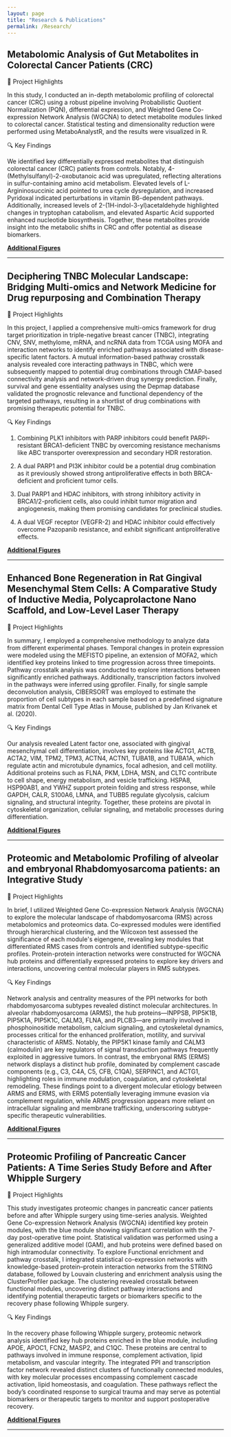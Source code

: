 ```yaml
---
layout: page
title: "Research & Publications"
permalink: /Research/
---
```



## Metabolomic Analysis of Gut Metabolites in Colorectal Cancer Patients (CRC)

🧬 Project Highlights

In this study, I conducted an in-depth metabolomic profiling of colorectal cancer (CRC) using a robust pipeline involving Probabilistic Quotient Normalization (PQN), differential expression, and Weighted Gene Co-expression Network Analysis (WGCNA) to detect metabolite modules linked to colorectal cancer. Statistical testing and dimensionality reduction were performed using MetaboAnalystR, and the results were visualized in R. 

🔍 Key Findings

 We identified key differentially expressed metabolites that distinguish colorectal cancer (CRC) patients from controls. Notably, 4-(Methylsulfanyl)-2-oxobutanoic acid was upregulated, reflecting alterations in sulfur-containing amino acid metabolism. Elevated levels of L-Argininosuccinic acid pointed to urea cycle dysregulation, and increased Pyridoxal indicated perturbations in vitamin B6-dependent pathways. Additionally, increased levels of 2-(1H-indol-3-yl)acetaldehyde highlighted changes in tryptophan catabolism, and elevated Aspartic Acid supported enhanced nucleotide biosynthesis. Together, these metabolites provide insight into the metabolic shifts in CRC and offer potential as disease biomarkers.

**[Additional Figures](https://menna-arafat.github.io/Research/figures_crc.html)** 

***

## Deciphering TNBC Molecular Landscape: Bridging Multi-omics and Network Medicine for Drug repurposing and Combination Therapy

🧬 Project Highlights

In this project, I applied a comprehensive multi-omics framework for drug target prioritization in triple-negative breast cancer (TNBC), integrating CNV, SNV, methylome, mRNA, and ncRNA data from TCGA using MOFA and interaction networks to identify enriched pathways associated with disease-specific latent factors. A mutual information-based pathway crosstalk analysis revealed core interacting pathways in TNBC, which were subsequently mapped to potential drug combinations through CMAP-based connectivity analysis and network-driven drug synergy prediction. Finally, survival and gene essentiality analyses using the Depmap database validated the prognostic relevance and functional dependency of the targeted pathways, resulting in a shortlist of drug combinations with promising therapeutic potential for TNBC.

🔍 Key Findings

1. Combining PLK1 inhibitors with PARP inhibitors could benefit PARPi-resistant BRCA1-deficient TNBC by overcoming resistance mechanisms like ABC transporter overexpression and secondary HDR restoration.

2. A dual PARP1 and PI3K inhibitor could be a potential drug combination as it previously showed strong antiproliferative effects in both BRCA-deficient and proficient tumor cells.

3. Dual PARP1 and HDAC inhibitors, with strong inhibitory activity in BRCA1/2-proficient cells, also could inhibit tumor migration and angiogenesis, making them promising candidates for preclinical studies.

4. A dual VEGF receptor (VEGFR-2) and HDAC inhibitor could effectively overcome Pazopanib resistance, and exhibit significant antiproliferative effects.

**[Additional Figures](https://menna-arafat.github.io/Research/figures_tnbc.html)** 

***

## Enhanced Bone Regeneration in Rat Gingival Mesenchymal Stem Cells: A Comparative Study of Inductive Media, Polycaprolactone Nano Scaffold, and Low-Level Laser Therapy

🧬 Project Highlights

 In summary, I employed a comprehensive methodology to analyze data from different experimental phases. Temporal changes in protein expression were modeled using the MEFISTO pipeline, an extension of MOFA2, which identified key proteins linked to time progression across three timepoints. Pathway crosstalk analysis was conducted to explore interactions between significantly enriched pathways. Additionally, transcription factors involved in the pathways were inferred using gprofiler. Finally, for single sample deconvolution analysis, CIBERSORT was employed to estimate the proportion of cell subtypes in each sample based on a predefined signature matrix from Dental Cell Type Atlas in Mouse, published by Jan Krivanek et al. (2020).

🔍 Key Findings

 Our analysis revealed Latent factor one, associated with gingival mesenchymal cell differentiation, involves key proteins like ACTG1, ACTB, ACTA2, VIM, TPM2, TPM3, ACTN4, ACTN1, TUBA1B, and TUBA1A, which regulate actin and microtubule dynamics, focal adhesion, and cell motility. Additional proteins such as FLNA, PKM, LDHA, MSN, and CLTC contribute to cell shape, energy metabolism, and vesicle trafficking. HSPA8, HSP90AB1, and YWHZ support protein folding and stress response, while GAPDH, CALR, S100A6, LMNA, and TUBB5 regulate glycolysis, calcium signaling, and structural integrity. Together, these proteins are pivotal in cytoskeletal organization, cellular signaling, and metabolic processes during differentiation.

**[Additional Figures](https://menna-arafat.github.io/Research/figures_gmsc.html)**

***

## Proteomic and Metabolomic Profiling of alveolar and embryonal Rhabdomyosarcoma patients: an Integrative Study

🧬 Project Highlights

In brief, I utilized Weighted Gene Co-expression Network Analysis (WGCNA) to explore the molecular landscape of rhabdomyosarcoma (RMS) across metabolomics and proteomics data. Co-expressed modules were identified through hierarchical clustering, and the Wilcoxon test assessed the significance of each module's eigengene, revealing key modules that differentiated RMS cases from controls and identified subtype-specific profiles. Protein-protein interaction networks were constructed for WGCNA hub proteins and differentially expressed proteins to explore key drivers and interactions, uncovering central molecular players in RMS subtypes.

🔍 Key Findings

Network analysis and centrality measures of the PPI networks for both rhabdomyosarcoma subtypes revealed distinct molecular architectures. In alveolar rhabdomyosarcoma (ARMS), the hub proteins—INPPSB, PIP5K1B, PIP5K1A, PIP5K1C, CALM3, FLNA, and PLCB3—are primarily involved in phosphoinositide metabolism, calcium signaling, and cytoskeletal dynamics, processes critical for the enhanced proliferation, motility, and survival characteristic of ARMS. Notably, the PIP5K1 kinase family and CALM3 (calmodulin) are key regulators of signal transduction pathways frequently exploited in aggressive tumors. In contrast, the embryonal RMS (ERMS) network displays a distinct hub profile, dominated by complement cascade components (e.g., C3, C4A, C5, CFB, C1QA), SERPINC1, and ACTG1, highlighting roles in immune modulation, coagulation, and cytoskeletal remodeling. These findings point to a divergent molecular etiology between ARMS and ERMS, with ERMS potentially leveraging immune evasion via complement regulation, while ARMS progression appears more reliant on intracellular signaling and membrane trafficking, underscoring subtype-specific therapeutic vulnerabilities.

**[Additional Figures](https://menna-arafat.github.io/Research/figures_rhabdo.html)**

***

## Proteomic Profiling of Pancreatic Cancer Patients: A Time Series Study Before and After Whipple Surgery

🧬 Project Highlights

This study investigates proteomic changes in pancreatic cancer patients before and after Whipple surgery using time-series analysis. Weighted Gene Co-expression Network Analysis (WGCNA) identified key protein modules, with the blue module showing significant correlation with the 7-day post-operative time point. Statistical validation was performed using a generalized additive model (GAM), and hub proteins were defined based on high intramodular connectivity. To explore Functional enrichment and pathway crosstalk, I integrated statistical co-expression networks with knowledge-based protein–protein interaction networks from the STRING database, followed by Louvain clustering and enrichment analysis using the ClusterProfiler package. The clustering revealed crosstalk between functional modules, uncovering distinct pathway interactions and identifying potential therapeutic targets or biomarkers specific to the recovery phase following Whipple surgery.

🔍 Key Findings

In the recovery phase following Whipple surgery, proteomic network analysis identified key hub proteins enriched in the blue module, including APOE, APOC1, FCN2, MASP2, and C1QC. These proteins are central to pathways involved in immune response, complement activation, lipid metabolism, and vascular integrity. The integrated PPI and transcription factor network revealed distinct clusters of functionally connected modules, with key molecular processes encompassing complement cascade activation, lipid homeostasis, and coagulation. These pathways reflect the body’s coordinated response to surgical trauma and may serve as potential biomarkers or therapeutic targets to monitor and support postoperative recovery.

**[Additional Figures](https://menna-arafat.github.io/Research/figures_pancreas.html)**

***
